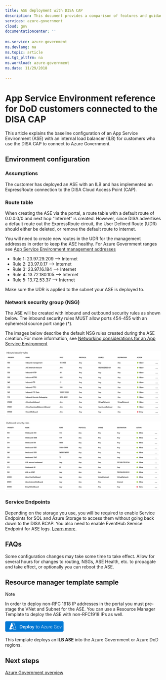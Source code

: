```yaml
---
title: ASE deployment with DISA CAP
description: This document provides a comparison of features and guidance on developing applications for Azure Government
services: azure-government
cloud: gov
documentationcenter: '' 

ms.service: azure-government
ms.devlang: na
ms.topic: article
ms.tgt_pltfrm: na
ms.workload: azure-government
ms.date: 11/29/2018

---
```


# App Service Environment reference for DoD customers connected to the DISA CAP

This article explains the baseline configuration of an App Service Environment (ASE) with an internal load balancer (ILB) for customers who use the DISA CAP to connect to Azure Government.

## Environment configuration

### Assumptions

The customer has deployed an ASE with an ILB and has implemented an ExpressRoute connection to the DISA Cloud Access Point (CAP).

### Route table

When creating the ASE via the portal, a route table with a default route of 0.0.0.0/0 and next hop “Internet” is created. 
However, since DISA advertises a default route out the ExpressRoute circuit, the User Defined Route (UDR) should either be deleted, or remove the default route to internet.  

You will need to create new routes in the UDR for the management addresses in order to keep the ASE healthy. For Azure Government ranges see [App Service Environment management addresses](../app-service/environment/management-addresses.md
)

* Rule 1: 23.97.29.209 --> Internet
* Rule 2: 23.97.0.17 --> Internet 
* Rule 3: 23.97.16.184 --> Internet 
* Rule 4: 13.72.180.105 --> Internet
* Rule 5: 13.72.53.37 --> Internet

Make sure the UDR is applied to the subnet your ASE is deployed to. 

### Network security group (NSG)

The ASE will be created with inbound and outbound security rules as shown below.  The inbound security rules MUST allow ports 454-455 with an ephemeral source port range (*).

The images below describe the default NSG rules created during the ASE creation.  For more information, see [Networking considerations for an App Service Environment](../app-service/environment/network-info.md#network-security-groups)

![Default inbound NSG security rules for an ILB ASE](media/documentation-government-ase-disacap-inbound-route-table.png)

![Default outbound NSG security rules for an ILB ASE](media/documentation-government-ase-disacap-outbound-route-table.png)

### Service Endpoints 

Depending on the storage you use, you will be required to enable Service Endpoints for SQL and Azure Storage to access them without going back down to the DISA BCAP. You also need to enable EventHub Service Endpoint for ASE logs. [Learn more](../app-service/environment/network-info.md#service-endpoints).

## FAQs

Some configuration changes may take some time to take effect.  Allow for several hours for changes to routing, NSGs, ASE Health, etc. to propagate and take effect, or optionally you can reboot the ASE. 

## Resource manager template sample

> [!NOTE]
> In order to deploy non-RFC 1918 IP addresses in the portal you must pre-stage the VNet and Subnet for the ASE. You can use a Resource Manager Template to deploy the ASE with non-RFC1918 IPs as well.
   
<a href="https://portal.azure.us/#create/Microsoft.Template/uri/https%3A%2F%2Fraw.githubusercontent.com%2FAzure%2Fazure-quickstart-templates%2Fmaster%2FApp-Service-Environment-AzFirewall%2Fazuredeploy.json" target="_blank">

<img src="https://raw.githubusercontent.com/Azure/azure-quickstart-templates/master/1-CONTRIBUTION-GUIDE/images/deploytoazuregov.png" alt="Button to Deploy to Azure Gov" />
</a>

This template deploys an **ILB ASE** into the Azure Government or Azure DoD regions.

## Next steps
[Azure Government overview](documentation-government-welcome.md)